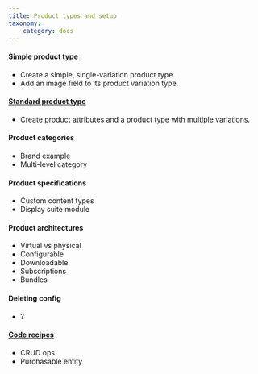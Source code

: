 ```yaml
---
title: Product types and setup
taxonomy:
    category: docs
---
```


#### [Simple product type](01.simple-product)
- Create a simple, single-variation product type.
- Add an image field to its product variation type.

#### [Standard product type](02.standard-product)
- Create product attributes and a product type with multiple variations.

#### Product categories
 - Brand example
 - Multi-level category

#### Product specifications
 - Custom content types
 - Display suite module

#### Product architectures
 - Virtual vs physical
 - Configurable
 - Downloadable
 - Subscriptions
 - Bundles

#### Deleting config
 - ?

#### [Code recipes](10.code-recipes)
 - CRUD ops
 - Purchasable entity
